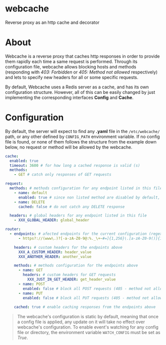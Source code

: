 # webcache
Reverse proxy as an http cache and decorator

# About
Webcache is a reverse proxy that caches http responses in order to provide them rapidly each time a same request is performed. Through its configuration file, webcache allows blocking hosts and methods (responding with _403: Forbidden_ or _405: Method not allowed_ respectively) and lets to specify new headers for all or some specific requests.

By default, Webcache uses a Redis server as a cache, and has its own configuration structure. However, all of this can be easily changed by just implementing the corresponding interfaces **Config** and **Cache**. 

# Configuration
By default, the server will expect to find any **.yaml** file in the  `/etc/webcache/` path, or any other defined by `CONFIG_PATH` environment variable. If no config file is found, or none of them follows the structure from the example down below, no request or method will be allowed by the webcache. 

``` yaml
cache:
  enabled: true
  timeout: 3600 # for how long a cached response is valid (s)
  methods:
    - GET # catch only responses of GET requests

request:
  methods: # methods configuration for any endpoint listed in this file
    - name: default
      enabled: true # since non listed method are disabled by default, enable all them
    - name: DELETE
      cached: false # do not catch any DELETE response

  headers: # global headers for any endpoint listed in this file
    - XXX_GLOBAL_HEADER: global_header

router:
  - endpoints: # afected endpoints for the current configuration (regex)
      - https?://(www\.)?[-a-zA-Z0-9@:%._\+~#=]{1,256}\.[a-zA-Z0-9()]{1,32}/?$

    headers: # custom headers for the endpoints above
      XXX_A_CUSTOM_HEADER: header_value
      XXX_ANOTHER_HEADER: another_value

    methods: # methods configuration for the endpoints above
      - name: GET
        headers: # custom headers for GET requests
          XXX_JUST_IN_GET_HEADER: get_header_value
      - name: POST
        enabled: false # block all POST requests (405 - method not allowed)
      - name: PUT
        enabled: false # block all PUT requests (405 - method not allowed)
    
    cached: true # enable caching responses from the endpoints above
```

> The webcache's configuration is static by default, meaning that once a config file is applied, any update on it will take no effect over webcache's configuration. To enable event's watching for any config file or directory, the environment variable `WATCH_CONFIG` must be set as _True_. 

